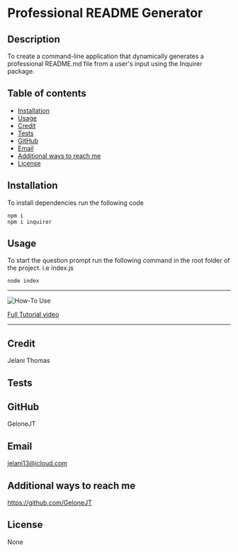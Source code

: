 # Professional README Generator

## Description

To create a command-line application that dynamically generates a professional README.md file from a user's input using the Inquirer package.

## Table of contents

- [Installation](#installation)
- [Usage](#usage)
- [Credit](#credit)
- [Tests](#tests)
- [GitHub](#github)
- [Email](#email)
- [Additional ways to reach me](#reachME)
- [License](#license)

## Installation

To install dependencies run the following code
```
npm i 
npm i inquirer
```

## Usage

To start the question prompt run the following command in the root folder of the project. i.e index.js
```
node index
```

<hr>

![How-To Use](Assets/images/ProfessionalREADMEGenHow-ToVideo.gif)

[Full Tutorial video](https://youtu.be/9BC49RP6YFY)

<hr>

## Credit

Jelani Thomas

## Tests

## GitHub

GeloneJT

## Email

jelani13@icloud.com

## Additional ways to reach me

https://github.com/GeloneJT

## License

None
